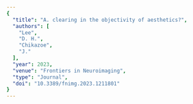 ```yaml
---
{
  "title": "A. clearing in the objectivity of aesthetics?",
  "authors": [
    "Lee",
    "D. H.",
    "Chikazoe",
    "J."
  ],
  "year": 2023,
  "venue": "Frontiers in Neuroimaging",
  "type": "Journal",
  "doi": "10.3389/fnimg.2023.1211801"
}
---
```

